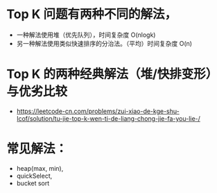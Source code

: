 # Top K 问题有两种不同的解法，

- 一种解法使用堆（优先队列），时间复杂度 O(nlogk)
- 另一种解法使用类似快速排序的分治法。（平均）时间复杂度 O(n)

# Top K 的两种经典解法（堆/快排变形）与优劣比较

- https://leetcode-cn.com/problems/zui-xiao-de-kge-shu-lcof/solution/tu-jie-top-k-wen-ti-de-liang-chong-jie-fa-you-lie-/

# 常见解法：
- heap(max, min), 
- quickSelect, 
- bucket sort
